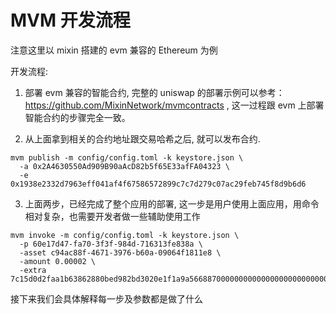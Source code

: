 # MVM 开发流程

注意这里以 mixin 搭建的 evm 兼容的 Ethereum 为例

开发流程:

1. 部署 evm 兼容的智能合约, 完整的 uniswap 的部署示例可以参考： https://github.com/MixinNetwork/mvmcontracts , 这一过程跟 evm 上部署智能合约的步骤完全一致。

2. 从上面拿到相关的合约地址跟交易哈希之后, 就可以发布合约.

```
mvm publish -m config/config.toml -k keystore.json \
  -a 0x2A4630550Ad909B90aAcD82b5f65E33afFA04323 \
  -e 0x1938e2332d7963eff041af4f67586572899c7c7d279c07ac29feb745f8d9b6d6
```

3. 上面两步，已经完成了整个应用的部署, 这一步是用户使用上面应用，用命令相对复杂，也需要开发者做一些辅助使用工作

```
mvm invoke -m config/config.toml -k keystore.json \
  -p 60e17d47-fa70-3f3f-984d-716313fe838a \
  -asset c94ac88f-4671-3976-b60a-09064f1811e8 \
  -amount 0.00002 \
  -extra 7c15d0d2faa1b63862880bed982bd3020e1f1a9a56688700000000000000000000000000bd6efc2e2cb99aef928433209c0a3be09a34f11400000000000000000000000000000000000000000000000000000000000007d0
```

接下来我们会具体解释每一步及参数都是做了什么
